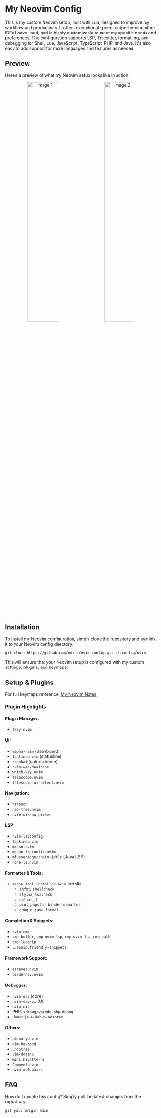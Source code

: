 # My Neovim Config
This is my custom Neovim setup, built with Lua, designed to improve my workflow and productivity. It offers exceptional speed, outperforming other IDEs I have used, and is highly customizable to meet my specific needs and preferences. The configuration supports LSP, Treesitter, formatting, and debugging for Shell, Lua, JavaScript, TypeScript, PHP, and Java. It's also easy to add support for more languages and features as needed.

## Preview
Here’s a preview of what my Neovim setup looks like in action:

<p align="center">
  <img src="https://github.com/user-attachments/assets/22bdec48-805d-411e-ba1d-8ca2d39be30b" alt="image 1" width="45%" style="margin-right: 5%;">
  <img src="https://github.com/user-attachments/assets/df7aa2e9-77db-4091-b02e-eb7fdaa531f5" alt="image 2" width="45%">
</p>

## Installation
To install my Neovim configuration, simply clone the repository and symlink it to your Neovim config directory:
```sh
git clone https://github.com/ndy-s/nvim-config.git ~/.config/nvim
```
This will ensure that your Neovim setup is configured with my custom settings, plugins, and keymaps.

## Setup & Plugins

For full keymaps reference: [My Neovim Notes](https://github.com/ndy-s/nvim-config/blob/main/docs/nvim-notes.md)

### Plugin Highlights

#### Plugin Manager:
- `lazy.nvim`

#### UI:
- `alpha-nvim` (dashboard)
- `lualine.nvim` (statusline)
- `sonokai` (colorscheme)
- `nvim-web-devicons`
- `which-key.nvim`
- `telescope.nvim`
- `telescope-ui-select.nvim`

#### Navigation:
- `harpoon`
- `neo-tree.nvim`
- `nvim-window-picker`

#### LSP:
- `nvim-lspconfig`
- `lspkind.nvim`
- `mason.nvim`
- `mason-lspconfig.nvim`
- `mfussenegger/nvim-jdtls` (Java LSP)
- `none-ls.nvim`

#### Formatter & Tools:
- `mason-tool-installer.nvim` installs:
    - `shfmt`, `shellcheck`
    - `stylua`, `luacheck`
    - `eslint_d`
    - `pint`, `phpstan`, `blade-formatter`
    - `google-java-format`

#### Completion & Snippets:
- `nvim-cmp`
- `cmp-buffer`, `cmp-nvim-lsp`, `cmp-nvim-lua`, `cmp-path`
- `cmp_luasnip`
- `LuaSnip`, `friendly-snippets`

#### Framework Support:
- `laravel.nvim`
- `blade-nav.nvim`

#### Debugger:
- `nvim-dap` (core)
- `nvim-dap-ui` (UI)
- `nvim-nio`
- PHP: `xdebug/vscode-php-debug`
- Java: `java-debug-adapter`

#### Others:
- `plenary.nvim`
- `vim-be-good`
- `undotree`
- `vim-dotenv`
- `mini.hipatterns`
- `Comment.nvim`
- `nvim-autopairs`

## FAQ
How do I update this config? Simply pull the latest changes from the repository:
```sh
git pull origin main
```
